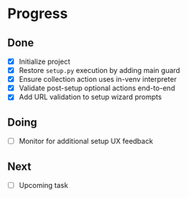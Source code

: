 # Progress

## Done

- [x] Initialize project
- [x] Restore `setup.py` execution by adding main guard
- [x] Ensure collection action uses in-venv interpreter
- [x] Validate post-setup optional actions end-to-end
- [x] Add URL validation to setup wizard prompts

## Doing

- [ ] Monitor for additional setup UX feedback

## Next

- [ ] Upcoming task
